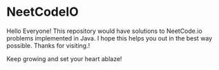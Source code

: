 # NeetCodeIO

Hello Everyone! This repository would have solutions to NeetCode.io problems implemented in Java. I hope this helps you out in the best way possible. Thanks for visiting.!

Keep growing and set your heart ablaze!
